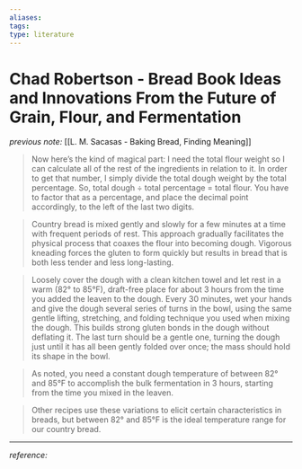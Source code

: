 ```yaml
---
aliases: 
tags: 
type: literature
---
```


# Chad Robertson - Bread Book Ideas and Innovations From the Future of Grain, Flour, and Fermentation

_previous note:_ [[L. M. Sacasas - Baking Bread, Finding Meaning]]

> Now here’s the kind of magical part: I need the total flour weight so I can calculate all of the rest of the ingredients in relation to it. In order to get that number, I simply divide the total dough weight by the total percentage. So, total dough ÷ total percentage = total flour. You have to factor that as a percentage, and place the decimal point accordingly, to the left of the last two digits.


> Country bread is mixed gently and slowly for a few minutes at a time with frequent periods of rest. This approach gradually facilitates the physical process that coaxes the flour into becoming dough. Vigorous kneading forces the gluten to form quickly but results in bread that is both less tender and less long-lasting.

> Loosely cover the dough with a clean kitchen towel and let rest in a warm (82° to 85°F), draft-free place for about 3 hours from the time you added the leaven to the dough. Every 30 minutes, wet your hands and give the dough several series of turns in the bowl, using the same gentle lifting, stretching, and folding technique you used when mixing the dough. This builds strong gluten bonds in the dough without deflating it. The last turn should be a gentle one, turning the dough just until it has all been gently folded over once; the mass should hold its shape in the bowl.

> As noted, you need a constant dough temperature of between 82° and 85°F to accomplish the bulk fermentation in 3 hours, starting from the time you mixed in the leaven.

> Other recipes use these variations to elicit certain characteristics in breads, but between 82° and 85°F is the ideal temperature range for our country bread.

---
_reference:_ 